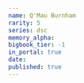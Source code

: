 ```yaml
---
name: Q'Mau Burnham
rarity: 5
series: dsc
memory_alpha:
bigbook_tier: -1
in_portal: true
date:
published: true
---
```



